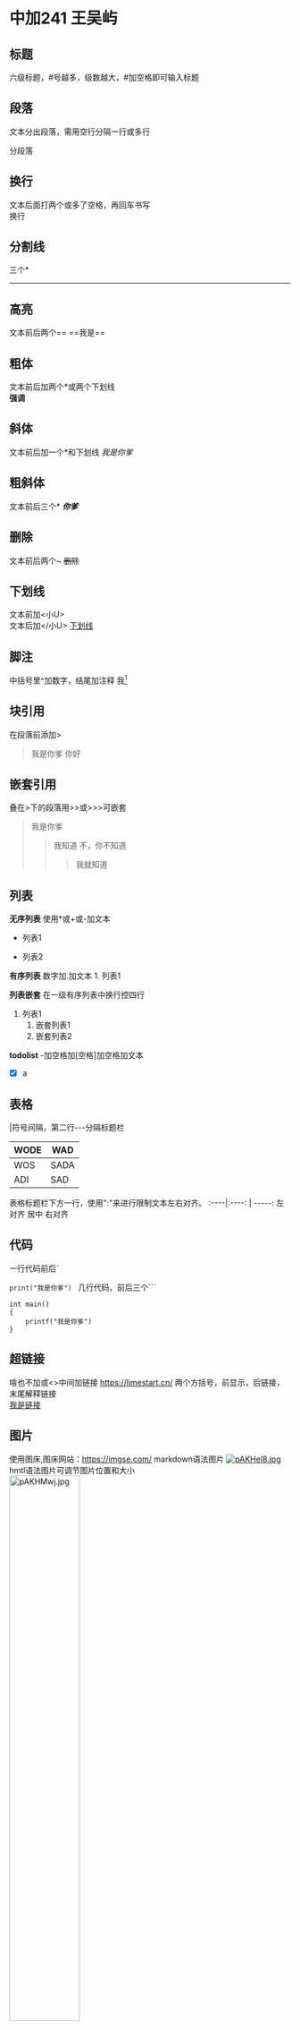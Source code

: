 # 中加241 王吴屿
## 标题
六级标题，#号越多，级数越大，#加空格即可输入标题
## 段落
文本分出段落，需用空行分隔一行或多行

分段落
## 换行
文本后面打两个或多了空格，再回车书写  
换行
## 分割线
三个*
****
## 高亮
文本前后两个==
==我是==
## 粗体
文本前后加两个*或两个下划线   
**强调**
## 斜体
文本前后加一个*和下划线
*我是你爹*
## 粗斜体
文本前后三个*
***你爹***
## 删除
文本前后两个~
~~删除~~
## 下划线
文本前加<小U>  
文本后加</小U>
<u>下划线</u>

## 脚注
中括号里^加数字，结尾加注释
我[^1]
## 块引用
在段落前添加>

>我是你爹
>你好
## 嵌套引用
叠在>下的段落用>>或>>>可嵌套
>我是你爹
>>我知道
>>不，你不知道
>>>我就知道
## 列表

 **无序列表**
使用*或+或-加文本
* 列表1
+ 列表2
  
 **有序列表**
数字加.加文本
    1. 列表1

 **列表嵌套**
在一级有序列表中换行控四行
1. 列表1  
    1. 嵌套列表1
    2. 嵌套列表2

**todolist**
-加空格加[空格]加空格加文本
- [x] a

## 表格
|符号间隔，第二行---分隔标题栏

WODE | WAD
----|----
WOS | SADA
ADI | SAD

表格标题栏下方一行，使用":"来进行限制文本左右对齐。
:----|:----:  |  -----:
左对齐  居中    右对齐

## 代码
一行代码前后`
 
`print("我是你爹") `
几行代码，前后三个```  

```
int main()
{
    printf("我是你爹")
}
```
## 超链接
啥也不加或<>中间加链接
https://limestart.cn/
两个方括号，前显示，后链接，末尾解释链接  
[我是链接][点击链接]

## 图片
使用图床,图床网站：https://imgse.com/
markdown语法图片
[![pAKHel8.jpg](https://s21.ax1x.com/2024/09/20/pAKHel8.jpg)](https://imgse.com/i/pAKHel8)  
hmtl语法图片可调节图片位置和大小  
<a href="https://imgse.com/i/pAKHMwj"><img src="https://s21.ax1x.com/2024/09/20/pAKHMwj.jpg" alt="pAKHMwj.jpg" border="0" width=50%/></a>

## 数学公式
一行公式，文本前后$,latex语法  

$f(x)=ax+b$
公式块则两个$$

## font 语法
```
<font face ="微软雅黑" color=red>我是你爹</font>
```
<font face ="微软雅黑" color=red>我是你爹</font>






[点击链接]:https://limestart.cn/
[^1]:是你爹

这是一次修改
这是第二次修改